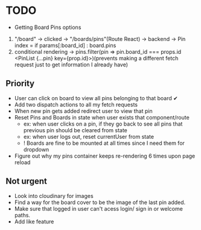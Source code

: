 # TODO

- Getting Board Pins options

1. "/board" -> clicked -> "/boards/pins"(Route React) -> backend -> Pin index = if params[:board_id] : board.pins
2. conditional rendering -> pins.filter(pin => pin.board_id === props.id <PinList {...pin} key={prop.id}>)(prevents making a different fetch request just to get information I already have)

## Priority

- User can click on board to view all pins belonging to that board ✔
- Add two dispatch actions to all my fetch requests
- When new pin gets added redirect user to view that pin
- Reset Pins and Boards in state when user exists that component/route
  - ex: when user clicks on a pin, if they go back to see all pins that previous pin should be cleared from state
  - ex: when user logs out, reset currentUser from state
  - ! Boards are fine to be mounted at all times since I need them for dropdown
- Figure out why my pins container keeps re-rendering 6 times upon page reload

## Not urgent

- Look into cloudinary for images
- Find a way for the board cover to be the image of the last pin added.
- Make sure that logged in user can't acess login/ sign in or welcome paths.
- Add like feature
